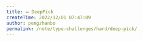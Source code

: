 ```yaml
---
title: ➖ DeepPick
createTime: 2022/12/01 07:47:09
author: pengzhanbo
permalink: /note/type-challenges/hard/deep-pick/
---
```

